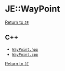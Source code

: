 # JE::WayPoint

[Return to `JE`](/docs/je.md)

## C++

- [`WayPoint.hpp`](/src/je/WayPoint.hpp)
- [`WayPoint.cpp`](/src/je/WayPoint.cpp)

[Return to `JE`](/docs/je.md)